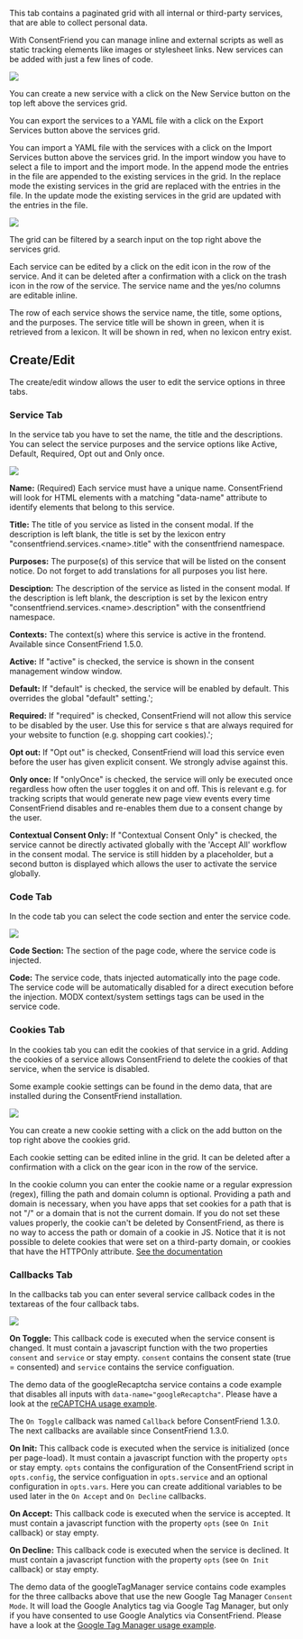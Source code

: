 This tab contains a paginated grid with all internal or third-party services,
that are able to collect personal data.

With ConsentFriend you can manage inline and external scripts as well as static
tracking elements like images or stylesheet links. New services can be added
with just a few lines of code.

[![](img/services.png)](img/services.png)

You can create a new service with a click on the New Service button on the top
left above the services grid.

You can export the services to a YAML file with a click on the Export Services
button above the services grid.

You can import a YAML file with the services with a click on the Import Services
button above the services grid. In the import window you have to select a file to
import and the import mode. In the append mode the entries in the file are
appended to the existing services in the grid. In the replace mode the existing
services in the grid are replaced with the entries in the file. In the update
mode the existing services in the grid are updated with the entries in the file.

[![](img/services-import.png)](img/services-import.png)

The grid can be filtered by a search input on the top right above the services
grid.

Each service can be edited by a click on the edit icon in the row of the
service. And it can be deleted after a confirmation with a click on the trash
icon in the row of the service. The service name and the yes/no columns are
editable inline.

The row of each service shows the service name, the title, some options, and the
purposes. The service title will be shown in green, when it is retrieved from a
lexicon. It will be shown in red, when no lexicon entry exist.

## Create/Edit

The create/edit window allows the user to edit the service options in three
tabs.

### Service Tab

In the service tab you have to set the name, the title and the descriptions. You
can select the service purposes and the service options like Active, Default,
Required, Opt out and Only once.

<a id="service-name"></a>[![](img/service-service.png)](img/service-service.png)

**Name:** (Required) Each service must have a unique name. ConsentFriend will look
for HTML elements with a matching "data-name" attribute to identify elements
that belong to this service.

**Title:** The title of you service as listed in the consent modal. If the
description is left blank, the title is set by the lexicon entry
"consentfriend.services.&lt;name&gt;.title" with the consentfriend namespace.

**Purposes:** The purpose(s) of this service that will be listed on the consent
notice. Do not forget to add translations for all purposes you list here.

**Desciption:** The description of the service as listed in the consent modal. If
the description is left blank, the description is set by the lexicon entry
"consentfriend.services.&lt;name&gt;.description" with the consentfriend
namespace.

**Contexts:** The context(s) where this service is active in the frontend.
Available since ConsentFriend 1.5.0.

**Active:** If "active" is checked, the service is shown in the consent management window
window.

**Default:** If "default" is checked, the service will be enabled by default. This
overrides the global "default" setting.';

**Required:** If "required" is checked, ConsentFriend will not allow this service to
be disabled by the user. Use this for service s that are always required for
your website to function (e.g. shopping cart cookies).';

**Opt out:** If "Opt out" is checked, ConsentFriend will load this service even
before the user has given explicit consent. We strongly advise against this.

**Only once:** If "onlyOnce" is checked, the service will only be executed once
regardless how often the user toggles it on and off. This is relevant e.g. for
tracking scripts that would generate new page view events every time
ConsentFriend disables and re-enables them due to a consent change by the
user.

**Contextual Consent Only:** If "Contextual Consent Only" is checked, the
service cannot be directly activated globally with the 'Accept All' workflow in
the consent modal. The service is still hidden by a placeholder, but a second
button is displayed which allows the user to activate the service globally.

### Code Tab

In the code tab you can select the code section and enter the service code.

[![](img/service-code.png)](img/service-code.png)

**Code Section:** The section of the page code, where the service code is injected.

**Code:** The service code, thats injected automatically into the page code. The
service code will be automatically disabled for a direct execution before the
injection. MODX context/system settings tags can be used in the service code.

### Cookies Tab

In the cookies tab you can edit the cookies of that service in a grid. Adding
the cookies of a service allows ConsentFriend to delete the cookies of that
service, when the service is disabled.

Some example cookie settings can be found in the demo data, that are installed
during the ConsentFriend installation.

[![](img/service-cookies.png)](img/service-cookies.png)

You can create a new cookie setting with a click on the add button on the top
right above the cookies grid.

Each cookie setting can be edited inline in the grid. It can be deleted
after a confirmation with a click on the gear icon in the row of the service.

In the cookie column you can enter the cookie name or a regular expression
(regex), filling the path and domain column is optional. Providing a path and
domain is necessary, when you have apps that set cookies for a path that is not
"/" or a domain that is not the current domain. If you do not set these values
properly, the cookie can't be deleted by ConsentFriend, as there is no way to
access the path or domain of a cookie in JS. Notice that it is not possible to
delete cookies that were set on a third-party domain, or cookies that have the
HTTPOnly attribute. [See the documentation](https://developer.mozilla.org/en-US/docs/Web/API/Document/cookie#new-cookie_domain)

### Callbacks Tab

In the callbacks tab you can enter several service callback codes in the
textareas of the four callback tabs.

[![](img/service-callbacks.png)](img/service-callbacks.png)

**On Toggle:** This callback code is executed when the service consent is
changed. It must contain a javascript function with the two properties
`consent` and `service` or stay empty. `consent` contains the consent state
(true = consented) and `service` contains the service configuation.

The demo data of the googleRecaptcha service contains a code example that
disables all inputs with `data-name="googleRecaptcha"`. Please have a look at
the [reCAPTCHA usage example](../02_Functionality/Google_reCAPTCHA.md).

The `On Toggle` callback was named `Callback` before ConsentFriend 1.3.0. The next
callbacks are available since ConsentFriend 1.3.0.

**On Init:** This callback code is executed when the service is initialized
(once per page-load). It must contain a javascript function with the property
`opts` or stay empty. `opts` contains the configuration of the ConsentFriend
script in `opts.config`, the service configuation in `opts.service` and an
optional configuration in `opts.vars`. Here you can create additional variables
to be used later in the `On Accept` and `On Decline` callbacks.

**On Accept:** This callback code is executed when the service is accepted. 
It must contain a javascript function with the property `opts` (see
`On Init` callback) or stay empty.

**On Decline:** This callback code is executed when the service is declined.
It must contain a javascript function with the property `opts` (see
`On Init` callback) or stay empty.

The demo data of the googleTagManager service contains code examples for the
three callbacks above that use the new Google Tag Manager `Consent Mode`. It
will load the Google Analytics tag via Google Tag Manager, but only if you have
consented to use Google Analytics via ConsentFriend. Please have a look at the
[Google Tag Manager usage example](../02_Functionality/Google_Tag_Manager.md).